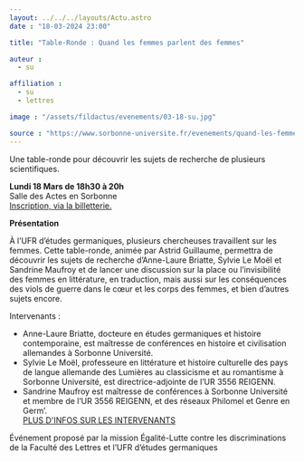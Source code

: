 ```yaml
---
layout: ../../../layouts/Actu.astro
date : "18-03-2024 23:00"

title: "Table-Ronde : Quand les femmes parlent des femmes"

auteur :
  - su

affiliation :
  - su
  - lettres

image : "/assets/fildactus/evenements/03-18-su.jpg"

source : "https://www.sorbonne-universite.fr/evenements/quand-les-femmes-parlent-des-femmes"
---
```


Une table-ronde pour découvrir les sujets de recherche de plusieurs scientifiques.

__Lundi 18 Mars de 18h30 à 20h__  
Salle des Actes en Sorbonne  
[Inscription, via la billetterie.](https://www.billetweb.fr/quand-les-femmes-parlent-des-femmes)

__Présentation__

À l’UFR d’études germaniques, plusieurs chercheuses travaillent sur les femmes. Cette table-ronde, animée par Astrid Guillaume, permettra de découvrir les sujets de recherche d’Anne-Laure Briatte, Sylvie Le Moël et Sandrine Maufroy et de lancer une discussion sur la place ou l’invisibilité des femmes en littérature, en traduction, mais aussi sur les conséquences des viols de guerre dans le cœur et les corps des femmes, et bien d’autres sujets encore.  

Intervenants :  
- Anne-Laure Briatte, docteure en études germaniques et histoire contemporaine, est maîtresse de conférences en histoire et civilisation allemandes à Sorbonne Université.  
- Sylvie Le Moël, professeure en littérature et histoire culturelle des pays de langue allemande des Lumières au classicisme et au romantisme à Sorbonne Université, est directrice-adjointe de l’UR 3556 REIGENN.  
- Sandrine Maufroy est maîtresse de conférences à Sorbonne Université et membre de l’UR 3556 REIGENN, et des réseaux Philomel et Genre en Germ’.  
[PLUS D'INFOS SUR LES INTERVENANTS](https://www.sorbonne-universite.fr/evenements/quand-les-femmes-parlent-des-femmes)

Événement proposé par la mission Égalité-Lutte contre les discriminations de la Faculté des Lettres et l’UFR d’études germaniques